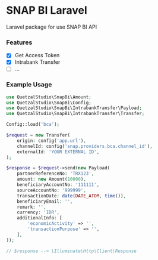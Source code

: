 # SNAP BI Laravel

Laravel package for use SNAP BI API


### Features
- [x] Get Access Token
- [x] Intrabank Transfer 
- [ ] ...

### Example Usage
```php
use QuetzalStudio\SnapBi\Amount;
use QuetzalStudio\SnapBi\Config;
use QuetzalStudio\SnapBi\IntrabankTransfer\Payload;
use QuetzalStudio\SnapBi\IntrabankTransfer\Transfer;

Config::load('bca');

$request = new Transfer(
    origin: config('app.url'),
    channelId: config('snap.providers.bca.channel_id'),
    externalId: 'YOUR EXTERNAL ID',
);

$response = $request->send(new Payload(
    partnerReferenceNo: 'TRX123',
    amount: new Amount(10000),
    beneficiaryAccountNo: '111111',
    sourceAccountNo: '999999',
    transactionDate: date(DATE_ATOM, time()),
    beneficiaryEmail: '',
    remark: '',
    currency: 'IDR',
    additionalInfo: [
        'economicActivity' => '',
        'transactionPurpose' => '',
    ],
));

// $response --> \Illuminate\Http\Client\Response
```